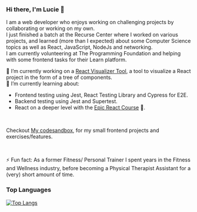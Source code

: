 ### Hi there, I'm Lucie 👋

I am a web developer who enjoys working on challenging projects by collaborating or working on my own. <br>
I just finished a batch at the Recurse Center where I worked on various projects, and learned (more than I expected) about some Computer Science topics as well as React, JavaScript, NodeJs and networking. <br>
I am currently volunteering at The Programming Foundation and helping with some frontend tasks for their Learn platform.
<br>

🔭 I’m currently working on a [React Visualizer Tool](https://github.com/Cats-n-coffee/react-visualizer-tool), a tool to visualize a React project in the form of  a tree of components.<br>
🌱 I’m currently learning about:
- Frontend testing using Jest, React Testing Library and Cypress for E2E.
- Backend testing using Jest and Supertest.
- React on a deeper level with the [Epic React Course](https://epicreact.dev/) :rocket:.

<br>

Checkout [My codesandbox](https://codesandbox.io/u/Cats-n-coffee), for my small frontend projects and exercises/features.<br>

<br>

⚡ Fun fact: As a former Fitness/ Personal Trainer I spent years in the Fitness and Wellness industry, before becoming a Physical Therapist Assistant for a (very) short amount of time.<br>

### Top Languages
[![Top Langs](https://github-readme-stats.vercel.app/api/top-langs/?username=Cats-n-coffee)](https://github.com/anuraghazra/github-readme-stats)

<!--
**Cats-n-coffee/Cats-n-coffee** is a ✨ _special_ ✨ repository because its `README.md` (this file) appears on your GitHub profile.

Here are some ideas to get you started:

- 🔭 I’m currently working on ...
- 🌱 I’m currently learning ...
- 👯 I’m looking to collaborate on ...
- 🤔 I’m looking for help with ...
- 💬 Ask me about ...
- 📫 How to reach me: ...
- 😄 Pronouns: ...
- ⚡ Fun fact: ...
-->

